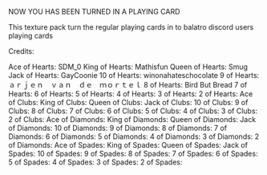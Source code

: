 NOW YOU HAS BEEN TURNED IN A PLAYING CARD

This texture pack turn the regular playing cards
in to balatro discord users playing cards

Credits:

Ace of Hearts: SDM_0
King of Hearts: Mathisfun
Queen of Hearts: Smug
Jack of Hearts: GayCoonie
10 of Hearts: winonahateschocolate
9 of Hearts:ａｒｊｅｎ　ｖａｎ　ｄｅ　ｍｏｒｔｅｌ
8 of Hearts: Bird But Bread
7 of Hearts:
6 of Hearts:
5 of Hearts:
4 of Hearts:
3 of Hearts:
2 of Hearts:
Ace of Clubs:
King of Clubs:
Queen of Clubs:
Jack of Clubs:
10 of Clubs:
9 of Clubs:
8 of Clubs:
7 of Clubs:
6 of Clubs:
5 of Clubs:
4 of Clubs:
3 of Clubs:
2 of Clubs:
Ace of Diamonds:
King of Diamonds:
Queen of Diamonds:
Jack of Diamonds:
10 of Diamonds:
9 of Diamonds:
8 of Diamonds:
7 of Diamonds:
6 of Diamonds:
5 of Diamonds:
4 of Diamonds:
3 of Diamonds:
2 of Diamonds:
Ace of Spades:
King of Spades:
Queen of Spades:
Jack of Spades:
10 of Spades:
9 of Spades:
8 of Spades:
7 of Spades:
6 of Spades:
5 of Spades:
4 of Spades:
3 of Spades:
2 of Spades:


